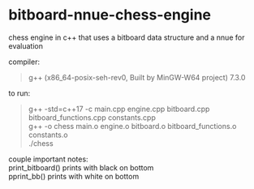 # bitboard-nnue-chess-engine
chess engine in c++ that uses a bitboard data structure and a nnue for evaluation

compiler:<br>
> g++ (x86_64-posix-seh-rev0, Built by MinGW-W64 project) 7.3.0

to run:<br>
> g++ -std=c++17 -c main.cpp engine.cpp bitboard.cpp bitboard_functions.cpp constants.cpp<br>
> g++ -o chess main.o engine.o bitboard.o bitboard_functions.o constants.o<br>
> ./chess<br>

couple important notes:<br>
print_bitboard() prints with black on bottom<br>
pprint_bb() prints with white on bottom<br>
